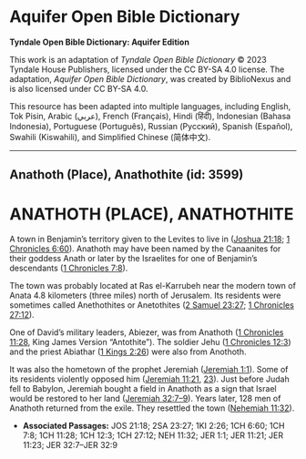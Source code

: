 # Aquifer Open Bible Dictionary

**Tyndale Open Bible Dictionary: Aquifer Edition**

This work is an adaptation of *Tyndale Open Bible Dictionary* © 2023 Tyndale House Publishers, licensed under the CC BY\-SA 4\.0 license. The adaptation, *Aquifer Open Bible Dictionary*, was created by BiblioNexus and is also licensed under CC BY\-SA 4\.0\.

This resource has been adapted into multiple languages, including English, Tok Pisin, Arabic (عربي), French (Français), Hindi (हिंदी), Indonesian (Bahasa Indonesia), Portuguese (Português), Russian (Русский), Spanish (Español), Swahili (Kiswahili), and Simplified Chinese (简体中文).



--------------------------------

## Anathoth (Place), Anathothite (id: 3599)

ANATHOTH (PLACE), ANATHOTHITE
=============================

A town in Benjamin’s territory given to the Levites to live in ([Joshua 21:18](https://ref.ly/Josh21:18); [1 Chronicles 6:60](https://ref.ly/1Chr6:60)). Anathoth may have been named by the Canaanites for their goddess Anath or later by the Israelites for one of Benjamin’s descendants ([1 Chronicles 7:8](https://ref.ly/1Chr7:8)). 

The town was probably located at Ras el\-Karrubeh near the modern town of Anata 4\.8 kilometers (three miles) north of Jerusalem. Its residents were sometimes called Anethothites or Anetothites ([2 Samuel 23:27](https://ref.ly/2Sam23:27); [1 Chronicles 27:12](https://ref.ly/1Chr27:12)). 

One of David’s military leaders, Abiezer, was from Anathoth ([1 Chronicles 11:28](https://ref.ly/1Chr11:28), King James Version “Antothite”). The soldier Jehu ([1 Chronicles 12:3](https://ref.ly/1Chr12:3)) and the priest Abiathar ([1 Kings 2:26](https://ref.ly/1Kgs2:26)) were also from Anothoth. 

It was also the hometown of the prophet Jeremiah ([Jeremiah 1:1](https://ref.ly/Jer1:1)). Some of its residents violently opposed him ([Jeremiah 11:21](https://ref.ly/Jer11:21), [23](https://ref.ly/Jer11:23)). Just before Judah fell to Babylon, Jeremiah bought a field in Anathoth as a sign that Israel would be restored to her land ([Jeremiah 32:7–9](https://ref.ly/Jer32:7-Jer32:9)). Years later, 128 men of Anathoth returned from the exile. They resettled the town ([Nehemiah 11:32](https://ref.ly/Neh11:32)).

* **Associated Passages:** JOS 21:18; 2SA 23:27; 1KI 2:26; 1CH 6:60; 1CH 7:8; 1CH 11:28; 1CH 12:3; 1CH 27:12; NEH 11:32; JER 1:1; JER 11:21; JER 11:23; JER 32:7–JER 32:9

